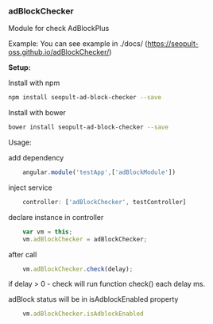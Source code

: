### adBlockChecker
Module for check AdBlockPlus

Example:
You can see example in ./docs/ (https://seopult-oss.github.io/adBlockChecker/)

**Setup:**

Install with npm
```bash
npm install seopult-ad-block-checker --save
```

Install with bower
```bash
bower install seopult-ad-block-checker --save
```

Usage:

add dependency
```javascript
    angular.module('testApp',['adBlockModule'])
```

inject service
```javascript
    controller: ['adBlockChecker', testController]
```

declare instance in controller
```javascript
    var vm = this;
    vm.adBlockChecker = adBlockChecker;
```

after call 
```javascript
    vm.adBlockChecker.check(delay);
```
if delay > 0 - check will run function check() each delay ms.

adBlock status will be in isAdblockEnabled property
```javascript
    vm.adBlockChecker.isAdblockEnabled
```
